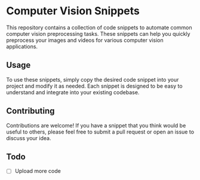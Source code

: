 <!DOCTYPE html>
<html lang="en">
<head>
  <meta charset="UTF-8">
  <meta name="viewport" content="width=device-width, initial-scale=1.0">
  
</head>
<body>
  <h1>Computer Vision Snippets</h1>
  <p>
    This repository contains a collection of code snippets to automate common computer vision preprocessing tasks. These snippets can help you quickly preprocess your images and videos for various computer vision applications.
  </p>
  <h2>Usage</h2>
  <p>
    To use these snippets, simply copy the desired code snippet into your project and modify it as needed. Each snippet is designed to be easy to understand and integrate into your existing codebase.
  </p>

  <h2>Contributing</h2>
  <p>
    Contributions are welcome! If you have a snippet that you think would be useful to others, please feel free to submit a pull request or open an issue to discuss your idea.
  </p>
  
</body>
</html>

## Todo

- [ ] Upload more code
